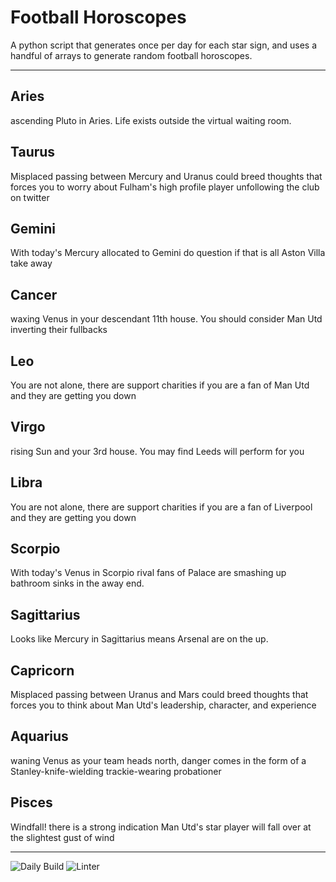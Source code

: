 # Football Horoscopes

A python script that generates once per day for each star sign, and uses a handful of arrays to generate random football horoscopes.

---

<!-- horoscopes_item starts -->
<h2>Aries</h2><p>ascending Pluto in Aries. Life exists outside the virtual waiting room.</p><h2>Taurus</h2><p>Misplaced passing between Mercury and Uranus could breed thoughts that forces you to worry about Fulham's high profile player unfollowing the club on twitter</p><h2>Gemini</h2><p>With today's Mercury allocated to Gemini do question if that is all Aston Villa take away</p><h2>Cancer</h2><p>waxing Venus in your descendant 11th house. You should consider Man Utd inverting their fullbacks</p><h2>Leo</h2><p>You are not alone, there are support charities if you are a fan of Man Utd and they are getting you down</p><h2>Virgo</h2><p>rising Sun and your 3rd house. You may find Leeds will perform for you</p><h2>Libra</h2><p>You are not alone, there are support charities if you are a fan of Liverpool and they are getting you down</p><h2>Scorpio</h2><p>With today's Venus in Scorpio rival fans of Palace are smashing up bathroom sinks in the away end.</p><h2>Sagittarius</h2><p>Looks like Mercury in Sagittarius means Arsenal are on the up.</p><h2>Capricorn</h2><p>Misplaced passing between Uranus and Mars could breed thoughts that forces you to think about Man Utd's leadership, character, and experience</p><h2>Aquarius</h2><p>waning Venus as your team heads north, danger comes in the form of a Stanley-knife-wielding trackie-wearing probationer</p><h2>Pisces</h2><p>Windfall! there is a strong indication Man Utd's star player will fall over at the slightest gust of wind</p>
<!-- horoscopes_item ends -->

---

![Daily Build](https://github.com/MatBenfield/horofootball.thechels.uk/workflows/Daily%20Build/badge.svg) ![Linter](https://github.com/MatBenfield/horofootball.thechels.uk/workflows/Linter/badge.svg)
